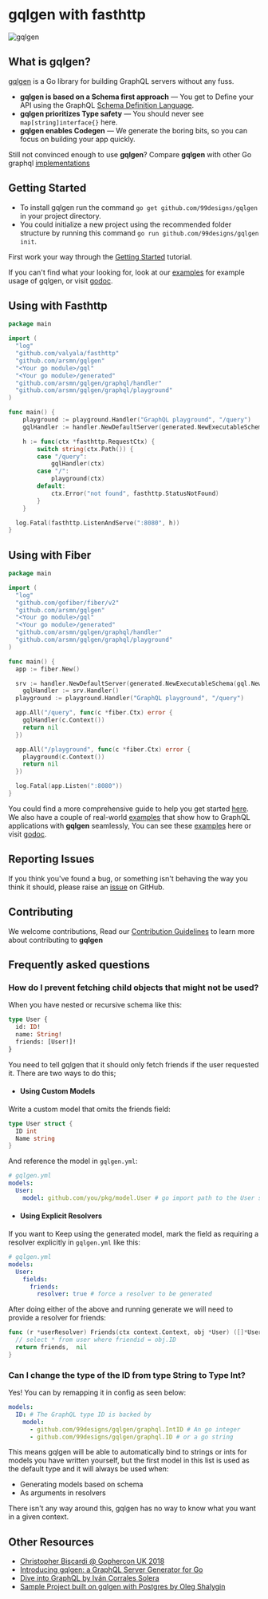# gqlgen with fasthttp

![gqlgen](https://user-images.githubusercontent.com/46195831/89802919-0bb8ef00-db2a-11ea-8ba4-88e7a58b2fd2.png)

## What is gqlgen?

[gqlgen](https://github.com/99designs/gqlgen) is a Go library for building GraphQL servers without any fuss.<br/> 

- **gqlgen is based on a Schema first approach** — You get to Define your API using the GraphQL [Schema Definition Language](http://graphql.org/learn/schema/).
- **gqlgen prioritizes Type safety** — You should never see `map[string]interface{}` here.
- **gqlgen enables Codegen** — We generate the boring bits, so you can focus on building your app quickly.

Still not convinced enough to use **gqlgen**? Compare **gqlgen** with other Go graphql [implementations](https://gqlgen.com/feature-comparison/)

## Getting Started
- To install gqlgen run the command `go get github.com/99designs/gqlgen` in your project directory.<br/> 
- You could initialize a new project using the recommended folder structure by running this command `go run github.com/99designs/gqlgen init`.

First work your way through the [Getting Started](https://gqlgen.com/getting-started/) tutorial.

If you can't find what your looking for, look at our [examples](https://github.com/arsmn/gqlgen/tree/master/example) for example usage of gqlgen, or visit [godoc](https://godoc.org/github.com/arsmn/gqlgen).

## Using with Fasthttp

```go
package main

import (
  "log"
  "github.com/valyala/fasthttp"
  "github.com/arsmn/gqlgen"
  "<Your go module>/gql"
  "<Your go module>/generated"
  "github.com/arsmn/gqlgen/graphql/handler"
  "github.com/arsmn/gqlgen/graphql/playground"
)

func main() {
	playground := playground.Handler("GraphQL playground", "/query")
	gqlHandler := handler.NewDefaultServer(generated.NewExecutableSchema(gql.NewResolver())).Handler()

	h := func(ctx *fasthttp.RequestCtx) {
		switch string(ctx.Path()) {
		case "/query":
			gqlHandler(ctx)
		case "/":
			playground(ctx)
		default:
			ctx.Error("not found", fasthttp.StatusNotFound)
		}
	}

  log.Fatal(fasthttp.ListenAndServe(":8080", h))
}
```

## Using with Fiber

```go
package main

import (
  "log"
  "github.com/gofiber/fiber/v2"
  "github.com/arsmn/gqlgen"
  "<Your go module>/gql"
  "<Your go module>/generated"
  "github.com/arsmn/gqlgen/graphql/handler"
  "github.com/arsmn/gqlgen/graphql/playground"
)

func main() {
  app := fiber.New()

  srv := handler.NewDefaultServer(generated.NewExecutableSchema(gql.NewResolver()))
	gqlHandler := srv.Handler()
  playground := playground.Handler("GraphQL playground", "/query")

  app.All("/query", func(c *fiber.Ctx) error {
    gqlHandler(c.Context())
    return nil
  })

  app.All("/playground", func(c *fiber.Ctx) error {
    playground(c.Context())
    return nil
  })

  log.Fatal(app.Listen(":8080"))
}
```
You could find a more comprehensive guide to help you get started [here](https://gqlgen.com/getting-started/).<br/>
We also have a couple of real-world [examples](https://github.com/99designs/gqlgen/tree/master/example) that show how to GraphQL applications with **gqlgen** seamlessly,
You can see these [examples](https://github.com/99designs/gqlgen/tree/master/example) here or visit [godoc](https://godoc.org/github.com/99designs/gqlgen).

## Reporting Issues

If you think you've found a bug, or something isn't behaving the way you think it should, please raise an [issue](https://github.com/99designs/gqlgen/issues) on GitHub.

## Contributing

We welcome contributions, Read our [Contribution Guidelines](https://github.com/99designs/gqlgen/blob/master/CONTRIBUTING.md) to learn more about contributing to **gqlgen**
## Frequently asked questions

### How do I prevent fetching child objects that might not be used?

When you have nested or recursive schema like this:

```graphql
type User {
  id: ID!
  name: String!
  friends: [User!]!
}
```

You need to tell gqlgen that it should only fetch friends if the user requested it. There are two ways to do this;

- #### Using Custom Models

Write a custom model that omits the friends field:

```go
type User struct {
  ID int
  Name string
}
```

And reference the model in `gqlgen.yml`:

```yaml
# gqlgen.yml
models:
  User:
    model: github.com/you/pkg/model.User # go import path to the User struct above
```

- #### Using Explicit Resolvers

If you want to Keep using the generated model, mark the field as requiring a resolver explicitly in `gqlgen.yml` like this:

```yaml
# gqlgen.yml
models:
  User:
    fields:
      friends:
        resolver: true # force a resolver to be generated
```

After doing either of the above and running generate we will need to provide a resolver for friends:

```go
func (r *userResolver) Friends(ctx context.Context, obj *User) ([]*User, error) {
  // select * from user where friendid = obj.ID
  return friends,  nil
}
```

### Can I change the type of the ID from type String to Type Int?

Yes! You can by remapping it in config as seen below:

```yaml
models:
  ID: # The GraphQL type ID is backed by
    model:
      - github.com/99designs/gqlgen/graphql.IntID # An go integer
      - github.com/99designs/gqlgen/graphql.ID # or a go string
```

This means gqlgen will be able to automatically bind to strings or ints for models you have written yourself, but the
first model in this list is used as the default type and it will always be used when:

- Generating models based on schema
- As arguments in resolvers

There isn't any way around this, gqlgen has no way to know what you want in a given context.

## Other Resources

- [Christopher Biscardi @ Gophercon UK 2018](https://youtu.be/FdURVezcdcw)
- [Introducing gqlgen: a GraphQL Server Generator for Go](https://99designs.com.au/blog/engineering/gqlgen-a-graphql-server-generator-for-go/)
- [Dive into GraphQL by Iván Corrales Solera](https://medium.com/@ivan.corrales.solera/dive-into-graphql-9bfedf22e1a)
- [Sample Project built on gqlgen with Postgres by Oleg Shalygin](https://github.com/oshalygin/gqlgen-pg-todo-example)
